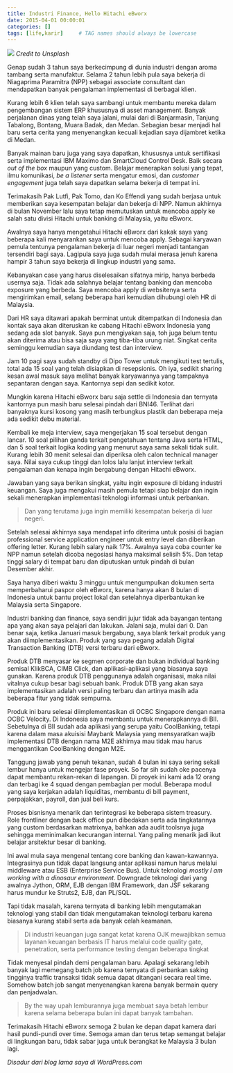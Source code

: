 ```yaml
---
title: Industri Finance, Hello Hitachi eBworx
date: 2015-04-01 00:00:01
categories: []
tags: [life,karir]     # TAG names should always be lowercase
---
```

![](https://images.unsplash.com/photo-1565688534245-05d6b5be184a?q=80&w=2940&auto=format&fit=crop&ixlib=rb-4.0.3&ixid=M3wxMjA3fDB8MHxwaG90by1wYWdlfHx8fGVufDB8fHx8fA%3D%3D)
_Credit to Unsplash_

Genap sudah 3 tahun saya berkecimpung di dunia industri dengan aroma tambang serta manufaktur. Selama 2 tahun lebih pula saya bekerja di Niagaprima Paramitra (NPP) sebagai associate consultant dan mendapatkan banyak pengalaman implementasi di berbagai klien.

Kurang lebih 6 klien telah saya sambangi untuk membantu mereka dalam pengembangan sistem ERP khususnya di asset management. Banyak perjalanan dinas yang telah saya jalani, mulai dari di Banjarmasin, Tanjung Tabalong, Bontang, Muara Badak, dan Medan. Sebagian besar menjadi hal baru serta cerita yang menyenangkan kecuali kejadian saya dijambret ketika di Medan.

Banyak mainan baru juga yang saya dapatkan, khususnya untuk sertifikasi serta implementasi IBM Maximo dan SmartCloud Control Desk. Baik secara _out of the box_ maupun yang custom. Belajar menerapkan solusi yang tepat, ilmu komunikasi, _be a listener_ serta mengatur emosi, dan _customer engagement_ juga telah saya dapatkan selama bekerja di tempat ini.

Terimakasih Pak Lutfi, Pak Tomo, dan Ko Effendi yang sudah berjasa untuk memberikan saya kesempatan belajar dan bekerja di NPP. Namun akhirnya di bulan November lalu saya tetap memutuskan untuk mencoba apply ke salah satu divisi Hitachi untuk banking di Malaysia, yaitu eBworx.

Awalnya saya hanya mengetahui Hitachi eBworx dari kakak saya yang beberapa kali menyarankan saya untuk mencoba apply. Sebagai karyawan pemula tentunya pengalaman bekerja di luar negeri menjadi tantangan tersendiri bagi saya. Lagipula saya juga sudah mulai merasa jenuh karena hampir 3 tahun saya bekerja di lingkup industri yang sama.

Kebanyakan case yang harus diselesaikan sifatnya mirip, hanya berbeda usernya saja. Tidak ada salahnya belajar tentang banking dan mencoba exposure yang berbeda. Saya mencoba apply di websitenya serta mengirimkan email, selang beberapa hari kemudian dihubungi oleh HR di Malaysia.

Dari HR saya ditawari apakah berminat untuk ditempatkan di Indonesia dan kontak saya akan diteruskan ke cabang Hitachi eBworx Indonesia yang sedang ada slot banyak. Saya pun mengiyakan saja, toh juga belum tentu akan diterima atau bisa saja saya yang tiba-tiba urung niat. Singkat cerita seminggu kemudian saya diundang test dan interview.

Jam 10 pagi saya sudah standby di Dipo Tower untuk mengikuti test tertulis, total ada 15 soal yang telah disiapkan di resepsionis. Oh iya, sedikit sharing kesan awal masuk saya melihat banyak karyawannya yang tampaknya sepantaran dengan saya. Kantornya sepi dan sedikit kotor.

Mungkin karena Hitachi eBworx baru saja settle di Indonesia dan ternyata kantornya pun masih baru selesai pindah dari BNI46. Terlihat dari banyaknya kursi kosong yang masih terbungkus plastik dan beberapa meja ada sedikit debu material.

Kembali ke meja interview, saya mengerjakan 15 soal tersebut dengan lancar. 10 soal pilihan ganda terkait pengetahuan tentang Java serta HTML, dan 5 soal terkait logika koding yang menurut saya sama sekali tidak sulit. Kurang lebih 30 menit selesai dan diperiksa oleh calon technical manager saya. Nilai saya cukup tinggi dan lolos lalu lanjut interview terkait pengalaman dan kenapa ingin bergabung dengan Hitachi eBworx.

Jawaban yang saya berikan singkat, yaitu ingin exposure di bidang industri keuangan. Saya juga mengakui masih pemula tetapi siap belajar dan ingin sekali menerapkan implementasi teknologi informasi untuk perbankan. 

> Dan yang terutama juga ingin memiliki kesempatan bekerja di luar negeri.

Setelah selesai akhirnya saya mendapat info diterima untuk posisi di bagian professional service application engineer untuk entry level dan diberikan offering letter. Kurang lebih salary naik 17%. Awalnya saya coba counter ke NPP namun setelah dicoba negosiasi hanya maksimal selisih 5%. Dan tetap tinggi salary di tempat baru dan diputuskan untuk pindah di bulan Desember akhir.

Saya hanya diberi waktu 3 minggu untuk mengumpulkan dokumen serta memperbaharui paspor oleh eBworx, karena hanya akan 8 bulan di Indonesia untuk bantu project lokal dan setelahnya diperbantukan ke Malaysia serta Singapore.

Industri banking dan finance, saya sendiri jujur tidak ada bayangan tentang apa yang akan saya pelajari dan lakukan. Jalani saja, mulai dari 0. Dan benar saja, ketika Januari masuk bergabung, saya blank terkait produk yang akan diimplementasikan. Produk yang saya pegang adalah Digital Transaction Banking (DTB) versi terbaru dari eBworx.

Produk DTB menyasar ke segmen corporate dan bukan individual banking semisal KlikBCA, CIMB Click, dan aplikasi-aplikasi yang biasanya saya gunakan. Karena produk DTB penggunanya adalah organisasi, maka nilai vitalnya cukup besar bagi sebuah bank. Produk DTB yang akan saya implementasikan adalah versi paling terbaru dan artinya masih ada beberapa fitur yang tidak sempurna.

Produk ini baru selesai diimplementasikan di OCBC Singapore dengan nama OCBC Velocity. Di Indonesia saya membantu untuk menerapkannya di BII. Sebetulnya di BII sudah ada aplikasi yang serupa yaitu CoolBanking, tetapi karena dalam masa akuisisi Maybank Malaysia yang mensyaratkan wajib implementasi DTB dengan nama M2E akhirnya mau tidak mau harus menggantikan CoolBanking dengan M2E.

Tanggung jawab yang penuh tekanan, sudah 4 bulan ini saya sering sekali lembur hanya untuk mengejar fase proyek. So far sih sudah oke pacenya dapat membantu rekan-rekan di lapangan. Di proyek ini kami ada 12 orang dan terbagi ke 4 squad dengan pembagian per modul. Beberapa modul yang saya kerjakan adalah liquiditas, membantu di bill payment, perpajakkan, payroll, dan jual beli kurs.

Proses bisnisnya menarik dan terintegrasi ke beberapa sistem treasury. Role frontliner dengan back office pun dibedakan serta ada tingkatannya yang custom berdasarkan matrixnya, bahkan ada audit toolsnya juga sehingga meminimalkan kecurangan internal. Yang paling menarik jadi ikut belajar arsitektur besar di banking.

Ini awal mula saya mengenal tentang core banking dan kawan-kawannya. Integrasinya pun tidak dapat langsung antar aplikasi namun harus melalui middleware atau ESB (Enterprise Service Bus). Untuk teknologi _mostly I am working with a dinosaur environment_. Downgrade teknologi dari yang awalnya Jython, ORM, EJB dengan IBM Framework, dan JSF sekarang harus mundur ke Struts2, EJB, dan PL/SQL.

Tapi tidak masalah, karena ternyata di banking lebih mengutamakan teknologi yang stabil dan tidak mengutamakan teknologi terbaru karena biasanya kurang stabil serta ada banyak celah keamanan.

> Di industri keuangan juga sangat ketat karena OJK mewajibkan semua layanan keuangan berbasis IT harus melalui code quality gate, penetration, serta performance testing dengan beberapa tingkat

Tidak menyesal pindah demi pengalaman baru. Apalagi sekarang lebih banyak lagi memegang batch job karena ternyata di perbankan saking tingginya traffic transaksi tidak semua dapat ditangani secara real time. Somehow batch job sangat menyenangkan karena banyak bermain query dan penjadwalan. 

> By the way upah lemburannya juga membuat saya betah lembur karena selama beberapa bulan ini dapat banyak tambahan.

Terimakasih Hitachi eBworx semoga 2 bulan ke depan dapat kamera dari hasil pundi-pundi over time. Semoga aman dan terus tetap semangat belajar di lingkungan baru, tidak sabar juga untuk berangkat ke Malaysia 3 bulan lagi.

_Disadur dari blog lama saya di WordPress.com_